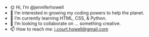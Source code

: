 - 🌞 Hi, I’m @jenniferhowell
- 🥑 I’m interested in growing my coding powers to help the planet.
- 🌺 I’m currently learning HTML, CSS, & Python.
- 👻  I’m looking to collaborate on ... something creative. 
- 📫 How to reach me: j.court.howell@gmail.com

<!---
jenniferhowell/jenniferhowell is a ✨ special ✨ repository because its `README.md` (this file) appears on your GitHub profile.
You can click the Preview link to take a look at your changes.
--->
